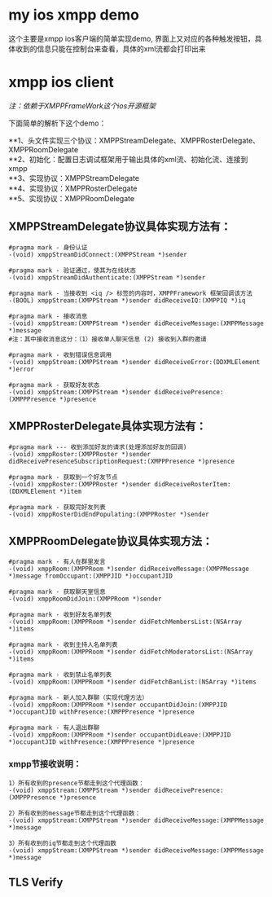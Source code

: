 # my ios xmpp demo
这个主要是xmpp ios客户端的简单实现demo, 界面上又对应的各种触发按钮，具体收到的信息只能在控制台来查看，具体的xml流都会打印出来

# **xmpp ios client** #

*注：依赖于XMPPFrameWork这个ios开源框架*

下面简单的解析下这个demo：

**1、头文件实现三个协议：XMPPStreamDelegate、XMPPRosterDelegate、XMPPRoomDelegate<br/>
**2、初始化：配置日志调试框架用于输出具体的xml流、初始化流、连接到xmpp<br/>
**3、实现协议：XMPPStreamDelegate<br/>
**4、实现协议：XMPPRosterDelegate<br/>
**5、实现协议：XMPPRoomDelegate<br/>

## XMPPStreamDelegate协议具体实现方法有：

    #pragma mark - 身份认证
    -(void) xmppStreamDidConnect:(XMPPStream *)sender

    #pragma mark - 验证通过，使其为在线状态
    -(void) xmppStreamDidAuthenticate:(XMPPStream *)sender

    #pragma mark - 当接收到 <iq /> 标签的内容时，XMPPFramework 框架回调该方法
    -(BOOL) xmppStream:(XMPPStream *)sender didReceiveIQ:(XMPPIQ *)iq

    #pragma mark - 接收消息
    -(void) xmppStream:(XMPPStream *)sender didReceiveMessage:(XMPPMessage *)message
    #注：其中接收消息这分：（1）接收单人聊天信息 (2) 接收到入群的邀请

    #pragma mark - 收到错误信息调用
    -(void) xmppStream:(XMPPStream *)sender didReceiveError:(DDXMLElement *)error

    #pragma mark - 获取好友状态
    -(void) xmppStream:(XMPPStream *)sender didReceivePresence:(XMPPPresence *)presence

## XMPPRosterDelegate具体实现方法有：

    #pragma mark --- 收到添加好友的请求(处理添加好友的回调)
    -(void) xmppRoster:(XMPPRoster *)sender didReceivePresenceSubscriptionRequest:(XMPPPresence *)presence

    #pragma mark - 获取到一个好友节点
    -(void) xmppRoster:(XMPPRoster *)sender didReceiveRosterItem:(DDXMLElement *)item

    #pragma mark - 获取完好友列表
    -(void) xmppRosterDidEndPopulating:(XMPPRoster *)sender

## XMPPRoomDelegate协议具体实现方法：

    #pragma mark - 有人在群里发言
    -(void) xmppRoom:(XMPPRoom *)sender didReceiveMessage:(XMPPMessage *)message fromOccupant:(XMPPJID *)occupantJID

    #pragma mark - 获取聊天室信息
    -(void) xmppRoomDidJoin:(XMPPRoom *)sender

    #pragma mark - 收到好友名单列表
    -(void) xmppRoom:(XMPPRoom *)sender didFetchMembersList:(NSArray *)items

    #pragma mark - 收到主持人名单列表
    -(void) xmppRoom:(XMPPRoom *)sender didFetchModeratorsList:(NSArray *)items

    #pragma mark - 收到禁止名单列表
    -(void) xmppRoom:(XMPPRoom *)sender didFetchBanList:(NSArray *)items

    #pragma mark - 新人加入群聊（实现代理方法）
    -(void) xmppRoom:(XMPPRoom *)sender occupantDidJoin:(XMPPJID *)occupantJID withPresence:(XMPPPresence *)presence

    #pragma mark - 有人退出群聊
    -(void) xmppRoom:(XMPPRoom *)sender occupantDidLeave:(XMPPJID *)occupantJID withPresence:(XMPPPresence *)presence

### xmpp节接收说明：

    1）所有收到的presence节都走到这个代理函数：
    -(void) xmppStream:(XMPPStream *)sender didReceivePresence:(XMPPPresence *)presence

    2）所有收到的message节都走到这个代理函数：
    -(void) xmppStream:(XMPPStream *)sender didReceiveMessage:(XMPPMessage *)message

    3）所有收到的iq节都走到这个代理函数
    -(void) xmppStream:(XMPPStream *)sender didReceiveMessage:(XMPPMessage *)message

## TLS Verify


